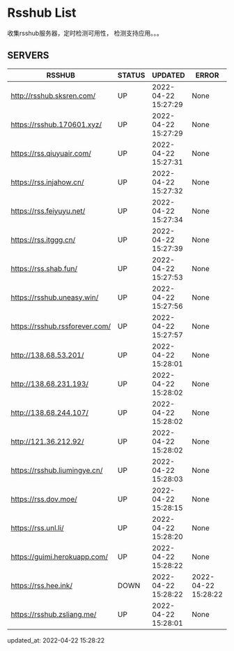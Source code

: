 # Rsshub List

收集rsshub服务器，定时检测可用性， 检测支持应用。。。


## SERVERS

|  RSSHUB   | STATUS  | UPDATED  | ERROR  | TWITTER |  
|  ----  | ----  | ----  | ----  | ---- |  
| http://rsshub.sksren.com/ | UP | 2022-04-22 15:27:29 | None |OK|  
| https://rsshub.170601.xyz/ | UP | 2022-04-22 15:27:29 | None |OK|  
| https://rss.qiuyuair.com/ | UP | 2022-04-22 15:27:31 | None ||  
| https://rss.injahow.cn/ | UP | 2022-04-22 15:27:32 | None ||  
| https://rss.feiyuyu.net/ | UP | 2022-04-22 15:27:34 | None ||  
| https://rss.itggg.cn/ | UP | 2022-04-22 15:27:39 | None ||  
| https://rss.shab.fun/ | UP | 2022-04-22 15:27:53 | None |OK|  
| https://rsshub.uneasy.win/ | UP | 2022-04-22 15:27:56 | None |OK|  
| https://rsshub.rssforever.com/ | UP | 2022-04-22 15:27:57 | None |OK|  
| http://138.68.53.201/ | UP | 2022-04-22 15:28:01 | None ||  
| http://138.68.231.193/ | UP | 2022-04-22 15:28:02 | None ||  
| http://138.68.244.107/ | UP | 2022-04-22 15:28:02 | None ||  
| http://121.36.212.92/ | UP | 2022-04-22 15:28:02 | None ||  
| https://rsshub.liumingye.cn/ | UP | 2022-04-22 15:28:03 | None ||  
| https://rss.dov.moe/ | UP | 2022-04-22 15:28:15 | None |OK|  
| https://rss.unl.li/ | UP | 2022-04-22 15:28:20 | None ||  
| https://guimi.herokuapp.com/ | UP | 2022-04-22 15:28:22 | None ||  
| https://rss.hee.ink/ | DOWN | 2022-04-22 15:28:22 | 2022-04-22 15:28:22 |  
| https://rsshub.zsliang.me/ | UP | 2022-04-22 15:28:01 | None |OK|  
  

updated_at: 2022-04-22 15:28:22  
